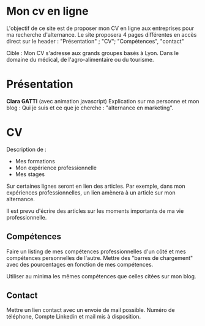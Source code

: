 # Mon cv en ligne

L'objectif de ce site est de proposer mon CV en ligne aux entreprises pour ma recherche d'alternance. Le site proposera 4 pages différentes en accès direct sur le header : "Présentation" ; "CV"; "Compétences", "contact"

Cible : 
Mon CV s'adresse aux grands groupes basés à Lyon. 
Dans le domaine du médical, de l'agro-alimentaire ou du tourisme. 


# Présentation
**Clara GATTI** (avec animation javascript)
Explication sur ma personne et mon blog : Qui je suis et ce que je cherche : 
"alternance en marketing".

# CV

Description de : 
- Mes formations 
- Mon expérience professionnelle
- Mes stages


Sur certaines lignes seront en lien des articles. 
Par exemple, dans mon expériences professionnelles, un lien amènera à un article sur mon alternance.

Il est prevu d'écrire des articles sur les moments importants de ma vie professionnelle. 


## Compétences
Faire un listing de mes compétences professionnelles d'un côté et mes compétences personnelles de l'autre. 
Mettre des "barres de chargement" avec des pourcentages en fonction de mes compétences.  

Utiliser au minima les mêmes compétences que celles citées sur mon blog.


## Contact
Mettre un lien contact avec un envoie de mail possible. 
Numéro de téléphone, Compte Linkedin et mail mis à disposition.
